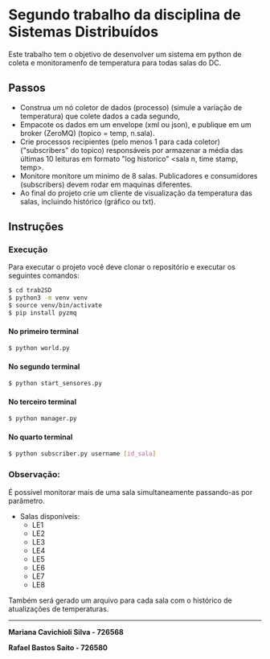 # Segundo trabalho da disciplina de Sistemas Distribuídos

Este trabalho tem o objetivo de desenvolver um sistema em python de coleta e monitoramenfo de temperatura para todas salas do DC.

## Passos
- Construa um nó coletor de dados (processo) (simule a variação de temperatura) que colete dados a cada segundo,
- Empacote os dados em um envelope (xml ou json), e publique em um broker (ZeroMQ) (topico = temp, n.sala).
- Crie processos recipientes (pelo menos 1 para cada coletor) ("subscribers" do topico) responsáveis por armazenar a média  das últimas 10 leituras em formato "log historico" <sala n, time stamp, temp>.
- Monitore monitore um minimo de 8 salas. Publicadores e consumidores (subscribers)  devem rodar em maquinas diferentes.
- Ao final do projeto crie um cliente de visualização da temperatura das salas, incluindo histórico  (gráfico ou txt).

## Instruções

### Execução
Para executar o projeto você deve clonar o repositório e executar os seguintes comandos:
```sh
$ cd trab2SD
$ python3 -m venv venv
$ source venv/bin/activate
$ pip install pyzmq
```
#### No primeiro terminal
```sh
$ python world.py
```
#### No segundo terminal
```sh
$ python start_sensores.py
```

#### No terceiro terminal
```sh
$ python manager.py
```

#### No quarto terminal
```sh
$ python subscriber.py username [id_sala]
```

### Observação: 
É possível monitorar mais de uma sala simultaneamente passando-as por parâmetro.

- Salas disponíveis:
  - LE1
  - LE2
  - LE3
  - LE4
  - LE5
  - LE6
  - LE7
  - LE8
  
Também será gerado um arquivo para cada sala com o histórico de atualizações de temperaturas.

----------------------------------------------------------------------
**Mariana Cavichioli Silva - 726568**

**Rafael Bastos Saito - 726580**
